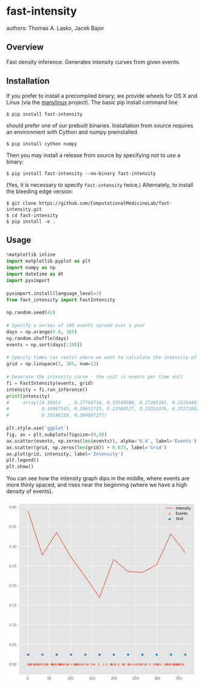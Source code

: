 fast-intensity
===============================

authors: Thomas A. Lasko, Jacek Bajor

Overview
--------

Fast density inference. Generates intensity curves from given events.

Installation
------------

If you prefer to install a precompiled binary, we provide wheels for OS X and
Linux (via the [manylinux](https://github.com/pypa/manylinux) project).  The
basic pip install command line

    $ pip install fast-intensity

should prefer one of our prebuilt binaries. Installation from source requires
an environment with Cython and numpy preinstalled.  

    $ pip install cython numpy

Then you may install a release from source by specifying _not_ to use a binary:

    $ pip install fast-intensity --no-binary fast-intensity

(Yes, it is necessary to specify `fast-intensity` twice.)  Alternately, to
install the bleeding edge version:

    $ git clone https://github.com/ComputationalMedicineLab/fast-intensity.git
    $ cd fast-intensity
    $ pip install -e .


Usage
-----

```python
%matplotlib inline
import matplotlib.pyplot as plt
import numpy as np
import datetime as dt
import pyximport

pyximport.install(language_level=3)
from fast_intensity import FastIntensity

np.random.seed(42)

# Specify a series of 100 events spread over a year
days = np.arange(0.0, 365)
np.random.shuffle(days)
events = np.sort(days[:100])

# Specify times (as reals) where we want to calculate the intensity of event occurrence
grid = np.linspace(1, 365, num=12)

# Generate the intensity curve - the unit is events per time unit
fi = FastIntensity(events, grid)
intensity = fi.run_inference()
print(intensity)
#     array([0.38953   , 0.27764734, 0.33549508, 0.27285165, 0.22284481,
#            0.16997545, 0.26651725, 0.23580527, 0.23351076, 0.25272662,
#            0.33146159, 0.28486727])

plt.style.use('ggplot')
fig, ax = plt.subplots(figsize=(9,9))
ax.scatter(events, np.zeros(len(events)), alpha='0.4', label='Events')
ax.scatter(grid, np.zeros(len(grid)) + 0.025, label='Grid')
ax.plot(grid, intensity, label='Intensity')
plt.legend()
plt.show()
```

You can see how the intensity graph dips in the middle, where events are more thinly spaced,
and rises near the beginning (where we have a high density of events).

![figure](https://github.com/ComputationalMedicineLab/fast_intensity/blob/master/intensity_figure.png)
